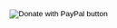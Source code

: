 <form action="https://www.paypal.com/donate" method="post" target="_top">
                        <input type="hidden" name="hosted_button_id" value="8HYX9B96HDDA4" />
                        <input type="image" src="https://www.paypalobjects.com/en_US/i/btn/btn_donateCC_LG.gif" border="0" name="submit" title="PayPal - The safer, easier way to pay online!" alt="Donate with PayPal button" />
                        <img alt="" border="0" src="https://www.paypal.com/en_CR/i/scr/pixel.gif" width="1" height="1" />
                    </form>
